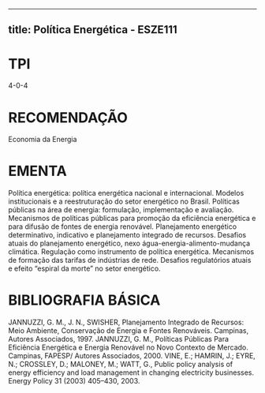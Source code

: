 
---
title: Política Energética - ESZE111 
---

# TPI

4-0-4

# RECOMENDAÇÃO

Economia da Energia

# EMENTA

Política energética: política energética nacional e internacional. Modelos institucionais e a reestruturação do setor energético no Brasil. Políticas públicas na área de energia: formulação, implementação e avaliação. Mecanismos de políticas públicas para promoção da eficiência energética e para difusão de fontes de energia renovável. Planejamento energético determinativo, indicativo e planejamento integrado de recursos. Desafios atuais do planejamento energético, nexo água-energia-alimento-mudança climática. Regulação como instrumento de política energética. Mecanismos de formação das tarifas de indústrias de rede. Desafios regulatórios atuais e efeito “espiral da morte” no setor energético.

# BIBLIOGRAFIA BÁSICA

JANNUZZI, G. M., J. N., SWISHER, Planejamento Integrado de Recursos: Meio Ambiente, Conservação de Energia e Fontes Renováveis. Campinas, Autores Associados, 1997.
JANNUZZI, G. M., Políticas Públicas Para Eficiência Energética e Energia Renovável no Novo Contexto de Mercado. Campinas, FAPESP/ Autores Associados, 2000.
VINE, E.; HAMRIN, J.; EYRE, N.; CROSSLEY, D.; MALONEY, M.; WATT, G., Public policy analysis of energy efficiency and load management in changing electricity businesses. Energy Policy 31 (2003) 405–430, 2003.
        